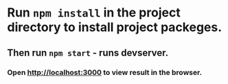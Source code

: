 # Run `npm install` in the project directory to install project packeges.

## Then run `npm start` - runs devserver.

### Open [http://localhost:3000](http://localhost:3000) to view result in the browser.